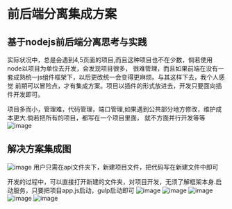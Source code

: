 前后端分离集成方案
====
基于nodejs前后端分离思考与实践
----
实际状况中，总是会遇到4,5页面的项目,而且这种项目也不在少数，倘若使用node以项目为单位去开发，会发现项目很多，
很难管理，而且如果前端在没有一套成熟统一js组件框架下，以后更改统一会变得更麻烦。与其这样下去，我个人感觉
前期可以冒险点，才有集成方案。项目以插件的形式放进去，开发只要面向插件开发即可。

项目多而小，管理难，代码管理，端口管理,如果遇到公共部分地方修改，维护成本更大.倘若把所有的项目，都写在一个项目里面，
就不方面并行开发等等
![image](https://github.com/weiqingting/MemberFront/blob/master/readme_images/1.png)

解决方案集成图
----
![image](https://github.com/weiqingting/MemberFront/blob/master/readme_images/2.png)
用户只需在api文件夹下，新建项目文件，把代码写在新建文件中即可

开发的过程中，可以直接打开新建的文件夹，对项目开发，无须了解框架本身.启动服务，只要把项目app.js启动，gulp启动即可
![image](https://github.com/weiqingting/MemberFront/blob/master/readme_images/3.png)
![image](https://github.com/weiqingting/MemberFront/blob/master/readme_images/4.png)
![image](https://github.com/weiqingting/MemberFront/blob/master/readme_images/5.png)
![image](https://github.com/weiqingting/MemberFront/blob/master/readme_images/6.png)
![image](https://github.com/weiqingting/MemberFront/blob/master/readme_images/7.png)
